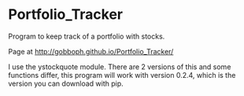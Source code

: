 Portfolio_Tracker
=================

Program to keep track of a portfolio with stocks.

Page at http://gobboph.github.io/Portfolio_Tracker/

I use the ystockquote module. There are 2 versions of this and some functions differ, this program will work with version 0.2.4, which is the version you can download with pip.

